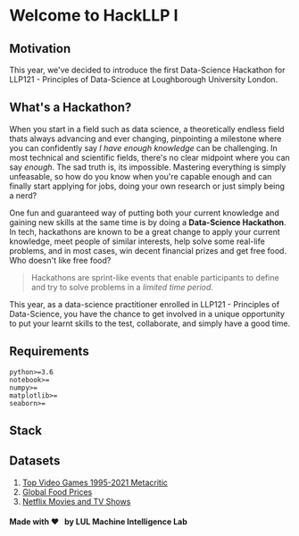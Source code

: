 # Welcome to HackLLP I

## Motivation

This year, we've decided to introduce the first Data-Science Hackathon for LLP121 - Principles of Data-Science at Loughborough University London.

## What's a Hackathon?

When you start in a field such as data science, a theoretically endless field thats always advancing and ever changing, pinpointing a milestone where you can confidently say _I have enough knowledge_ can be challenging. In most technical and scientific fields, there's no clear midpoint where you can say _enough_. The sad truth is, its impossible. Mastering everything is simply unfeasable, so how do you know when you're capable enough and can finally start applying for jobs, doing your own research or just simply being a nerd?

One fun and guaranteed way of putting both your current knowledge and gaining new skills at the same time is by doing a **Data-Science Hackathon**. In tech, hackathons are known to be a great change to apply your current knowledge, meet people of similar interests, help solve some real-life problems, and in most cases, win decent financial prizes and get free food. Who doesn't like free food?

> Hackathons are sprint-like events that enable participants to define and try to solve problems in a _limited time period_.

This year, as a data-science practitioner enrolled in LLP121 - Principles of Data-Science, you have the chance to get involved in a unique opportunity to put your learnt skills to the test, collaborate, and simply have a good time.

## Requirements

```
python>=3.6
notebook>=
numpy>=
matplotlib>=
seaborn>=
```

## Stack

## Datasets

1. [Top Video Games 1995-2021 Metacritic](https://www.kaggle.com/deepcontractor/top-video-games-19952021-metacritic)
2. [Global Food Prices](https://www.kaggle.com/lasaljaywardena/global-food-prices-dataset)
3. [Netflix Movies and TV Shows](https://www.kaggle.com/lasaljaywardena/global-food-prices-dataset)

#### Made with &#10084;&#65039; &nbsp; by LUL Machine Intelligence Lab
